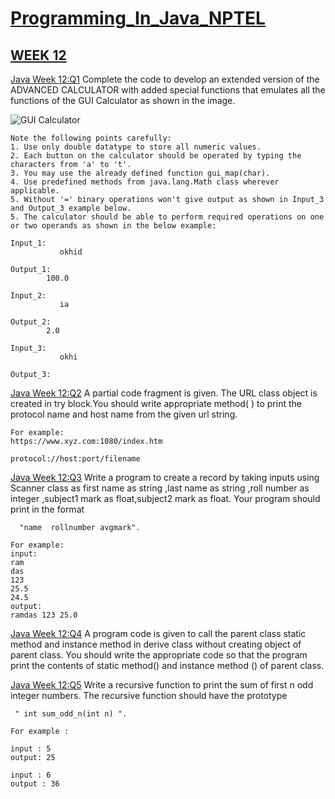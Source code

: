 # [Programming_In_Java_NPTEL](https://github.com/omunite215/NPTEL-Programming-in-Java-Ultimate-Guide)


## [WEEK 12](https://github.com/omunite215/NPTEL-Programming-in-Java-Ultimate-Guide/tree/WEEK-12)

  [Java Week 12:Q1](https://github.com/omunite215/NPTEL-Programming-in-Java-Ultimate-Guide/blob/WEEK-11/Week12Assignment1.java) Complete the code to develop an extended version of the ADVANCED CALCULATOR with added special functions that emulates all the functions of the GUI Calculator as shown in the image.

![GUI Calculator](https://storage.googleapis.com/swayam-node1-production.appspot.com/assets/img/noc19_cs84/GUI1.JPG)

```text
Note the following points carefully:
1. Use only double datatype to store all numeric values.
2. Each button on the calculator should be operated by typing the characters from 'a' to 't'.
3. You may use the already defined function gui_map(char).
4. Use predefined methods from java.lang.Math class wherever applicable.
5. Without '=' binary operations won't give output as shown in Input_3 and Output_3 example below.
5. The calculator should be able to perform required operations on one or two operands as shown in the below example:

Input_1:
	       okhid

Output_1:
		100.0

Input_2:
	       ia

Output_2:
		2.0

Input_3:
	       okhi

Output_3:

```

  [Java Week 12:Q2](https://github.com/omunite215/NPTEL-Programming-in-Java-Ultimate-Guide/blob/WEEK-11/Week12Assignment2.java) A partial code fragment is given. The URL class object is created in try block.You should write appropriate method( )  to print the protocol name and host name from the given url string.
```text
For example:
https://www.xyz.com:1080/index.htm

protocol://host:port/filename
```

  [Java Week 12:Q3](https://github.com/omunite215/NPTEL-Programming-in-Java-Ultimate-Guide/blob/WEEK-11/Week12Assignment3.java) Write a program to create a record by taking inputs using Scanner class as first name as string ,last name as string ,roll number as integer ,subject1 mark as float,subject2 mark as float. Your program should print in the format 
```text
  "name  rollnumber avgmark".

For example:
input:
ram
das
123
25.5
24.5
output:
ramdas 123 25.0
```

  [Java Week 12:Q4](https://github.com/omunite215/NPTEL-Programming-in-Java-Ultimate-Guide/blob/WEEK-11/Week12Assignment4.java) A program code is given to call the parent class static method and instance method in derive class without  creating object of parent class. You should write the appropriate code so that the program print the contents of static method() and instance method () of parent class.

  [Java Week 12:Q5](https://github.com/omunite215/NPTEL-Programming-in-Java-Ultimate-Guide/blob/WEEK-11/Week12Assignment5.java) Write a recursive function to print the sum of  first n odd integer numbers. The recursive function should have the prototype
```text
 " int sum_odd_n(int n) ".

For example :

input : 5
output: 25 

input : 6
output : 36
```